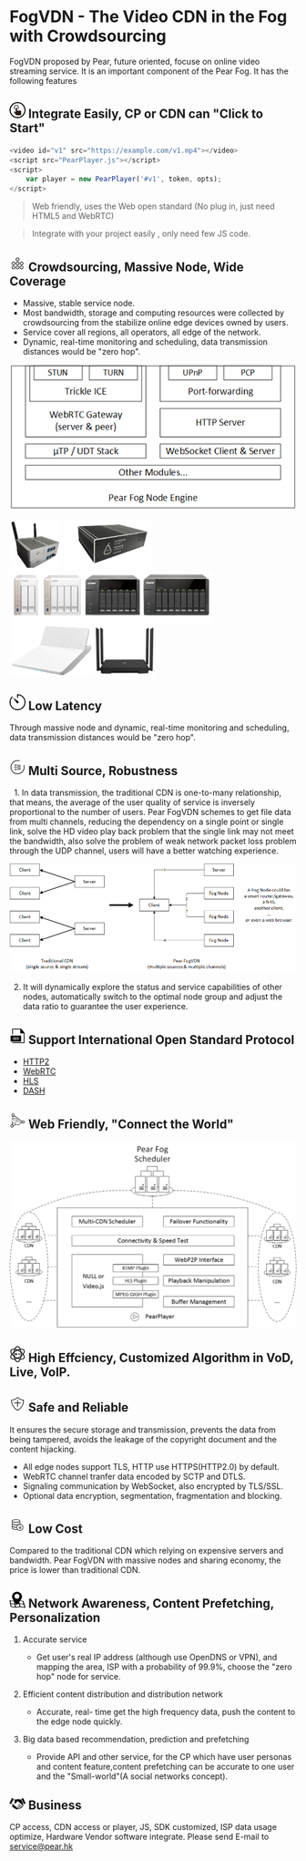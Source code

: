 # FogVDN - The Video CDN in the Fog with Crowdsourcing

 FogVDN proposed by Pear, future oriented, focuse on online video streaming service. It is an important component of the Pear Fog. It has the following features

## <img src="fig/icon/一键接入.png" width="28"> Integrate Easily, CP or CDN can  "Click to Start"

``` js
<video id="v1" src="https://example.com/v1.mp4"></video>
<script src="PearPlayer.js"></script>
<script>
    var player = new PearPlayer('#v1', token, opts);
</script>
```

> Web friendly, uses the Web open standard (No plug in, just need HTML5 and WebRTC)

> Integrate with your project easily , only need few JS code.

## <img src="fig/icon/海量规模.png" width="28"> Crowdsourcing, Massive Node, Wide Coverage

   - Massive, stable service node.
   - Most bandwidth, storage and computing resources were collected by crowdsourcing from the stabilize online edge devices owned by users.
   - Service cover all regions, all operators, all edge of the network.
   - Dynamic, real-time monitoring and scheduling, data transmission distances would be "zero hop".

![节点架构](fig/pear-fog-node-engine.png)

<img src="fig/devices/PearSharingBox1.jpg" height="90"> <img src="fig/devices/PearSharingBox2.png" height="90"> <img src="fig/devices/QNAP.png" height="90"> <img src="fig/devices/newifi2.png" height="90"> <img src="fig/devices/newifi3.png" height="90">

## <img src="fig/icon/延迟.png" width="28"> Low Latency
Through massive node and dynamic, real-time monitoring and scheduling, data transmission distances would be "zero hop".


## <img src="fig/icon/多通道.png" width="28"> Multi Source, Robustness

   1. In data transmission, the traditional CDN is one-to-many relationship, that means, the average of the user quality of service is inversely proportional to the number of users. Pear FogVDN schemes to get file data from multi channels, reducing the dependency on a single point or single link, solve the HD video play back problem that the single link may not meet the bandwidth, also solve the problem of weak network packet loss problem through the UDP channel, users will have a better watching experience.

  ![multisources](fig/fogvdn_multisources.png)

   2. It will dynamically explore the status and service capabilities of other nodes, automatically switch to the optimal node group and adjust the data ratio to guarantee the user experience.

## <img src="fig/icon/iso.png" width="28"> Support International Open Standard Protocol

   + [HTTP2](https://en.wikipedia.org/wiki/HTTP/2)
   + [WebRTC](https://webrtc.org/)
   + [HLS](https://developer.apple.com/streaming/)
   + [DASH](http://mpeg.chiariglione.org/standards/mpeg-dash)

## <img src="fig/icon/连接一切.png" width="28"> Web Friendly, "Connect the World"

![播放器](fig/PearPlayer.png)

## <img src="fig/icon/智能算法.png" width="28"> High Effciency, Customized Algorithm in VoD, Live, VoIP.

## <img src="fig/icon/安全.png" width="28"> Safe and Reliable

   It ensures the secure storage and transmission, prevents the data from being tampered, avoids the leakage of the copyright document and the content hijacking.

   * All edge nodes support TLS, HTTP use HTTPS(HTTP2.0) by default.
   * WebRTC channel tranfer data encoded by SCTP and DTLS.
   * Signaling communication by WebSocket, also encrypted by TLS/SSL.
   * Optional data encryption, segmentation, fragmentation and blocking.
## <img src="fig/icon/降低成本.png" width="28"> Low Cost

Compared to the traditional CDN which relying on expensive servers and bandwidth.  Pear FogVDN with massive nodes and sharing economy, the price is lower than traditional CDN.
## <img src="fig/icon/地域统计.png" width="28"> Network Awareness, Content Prefetching, Personalization

   1. Accurate service

      * Get user's real IP address (although use OpenDNS or VPN), and mapping the area, ISP with a probability of 99.9%, choose the "zero hop" node for service.

   2. Efficient content distribution and distribution network

      * Accurate, real- time get the high frequency data, push the content to the edge node quickly.

   3. Big data based recommendation, prediction and  prefetching

      * Provide API and other service, for the CP which have user personas and content feature,content prefetching  can be accurate to one user and the "Small-world"(A social networks concept).
## <img src="fig/icon/合作.png" width="28"> Business

CP access, CDN access or player, JS, SDK customized, ISP data usage optimize,  Hardware Vendor software integrate. Please send E-mail to <service@pear.hk>

